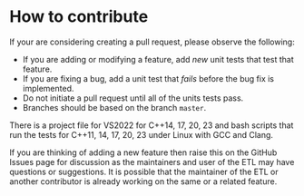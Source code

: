 # How to contribute

If your are considering creating a pull request, please observe the following:

- If you are adding or modifying a feature, add *new* unit tests that test that feature.
- If you are fixing a bug, add a unit test that *fails* before the bug fix is implemented.
- Do not initiate a pull request until all of the units tests pass.
- Branches should be based on the branch `master`.

There is a project file for VS2022 for C++14, 17, 20, 23 and bash scripts that run the tests for C++11, 14, 17, 20, 23 under Linux with GCC and Clang.

If you are thinking of adding a new feature then raise this on the GitHub Issues page for discussion as the maintainers and user of the ETL may have questions or suggestions.
It is possible that the maintainer of the ETL or another contributor is already working on the same or a related feature.
